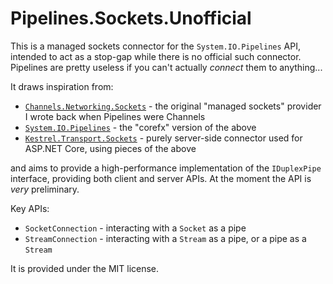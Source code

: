 # Pipelines.Sockets.Unofficial

This is a managed sockets connector for the `System.IO.Pipelines` API, intended to act as a stop-gap while there is
no official such connector. Pipelines are pretty useless if you can't actually *connect* them to anything...

It draws inspiration from:

- [`Channels.Networking.Sockets`](https://github.com/davidfowl/Channels/tree/master/src/Channels.Networking.Sockets) - the original "managed sockets" provider I wrote back when Pipelines were Channels
- [`System.IO.Pipelines`](https://github.com/dotnet/corefx/tree/master/src/System.IO.Pipelines) - the "corefx" version of the above
- [`Kestrel.Transport.Sockets`](https://github.com/aspnet/KestrelHttpServer/tree/dev/src/Kestrel.Transport.Sockets) - purely server-side connector used for ASP.NET Core, using pieces of the above

and aims to provide a high-performance implementation of the `IDuplexPipe` interface, providing both client and server APIs. At the moment the API is *very* preliminary.

Key APIs:

- `SocketConnection` - interacting with a `Socket` as a pipe
- `StreamConnection` - interacting with a `Stream` as a pipe, or a pipe as a `Stream`

It is provided under the MIT license.
